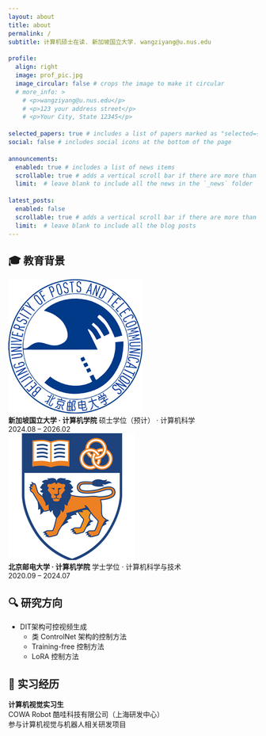 ```yaml
---
layout: about
title: about
permalink: /
subtitle: 计算机硕士在读. 新加坡国立大学. wangziyang@u.nus.edu

profile:
  align: right
  image: prof_pic.jpg
  image_circular: false # crops the image to make it circular
  # more_info: >
    # <p>wangziyang@u.nus.edu</p>
    # <p>123 your address street</p>
    # <p>Your City, State 12345</p>

selected_papers: true # includes a list of papers marked as "selected={true}"
social: false # includes social icons at the bottom of the page

announcements:
  enabled: true # includes a list of news items
  scrollable: true # adds a vertical scroll bar if there are more than 3 news items
  limit:  # leave blank to include all the news in the `_news` folder

latest_posts:
  enabled: false
  scrollable: true # adds a vertical scroll bar if there are more than 3 new posts items
  limit:  # leave blank to include all the blog posts
---
```


## 🎓 教育背景
<div class="timeline edu-timeline">

  <div class="timeline-item">
    <div class="timeline-logo">
      <img src="/assets/img/logos/bupt_logo_271.png" alt="BUPT">
    </div>
    <div class="timeline-content">
      <div class="timeline-header">
        <div class="timeline-title">
          <strong>新加坡国立大学 · 计算机学院</strong>
          <span class="timeline-sub">硕士学位（预计） · 计算机科学</span>
        </div>
        <div class="timeline-date">2024.08 – 2026.02</div>
      </div>
    </div>
  </div>

  <div class="timeline-item">
    <div class="timeline-logo">
      <img src="/assets/img/logos/nus_logo_256.png" alt="NUS">
    </div>
    <div class="timeline-content">
      <div class="timeline-header">
        <div class="timeline-title">
          <strong>北京邮电大学 · 计算机学院</strong>
          <span class="timeline-sub">学士学位 · 计算机科学与技术</span>
        </div>
        <div class="timeline-date">2020.09 – 2024.07</div>
      </div>
    </div>
  </div>
</div>


## 🔍 研究方向
- DIT架构可控视频生成
  - 类 ControlNet 架构的控制方法
  - Training-free 控制方法
  - LoRA 控制方法


## 💼 实习经历
**计算机视觉实习生**  
COWA Robot 酷哇科技有限公司（上海研发中心）  
参与计算机视觉与机器人相关研发项目

<!-- Write your biography here. Tell the world about yourself. Link to your favorite [subreddit](http://reddit.com). You can put a picture in, too. The code is already in, just name your picture `prof_pic.jpg` and put it in the `img/` folder.

Put your address / P.O. box / other info right below your picture. You can also disable any of these elements by editing `profile` property of the YAML header of your `_pages/about.md`. Edit `_bibliography/papers.bib` and Jekyll will render your [publications page](/al-folio/publications/) automatically.

Link to your social media connections, too. This theme is set up to use [Font Awesome icons](https://fontawesome.com/) and [Academicons](https://jpswalsh.github.io/academicons/), like the ones below. Add your Facebook, Twitter, LinkedIn, Google Scholar, or just disable all of them. -->

